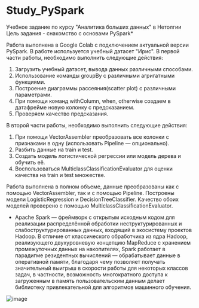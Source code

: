 # Study_PySpark
Учебное задание по курсу "Аналитика больших данных" в Нетолгии
Цель задания - снакомство с основами PySpark*

Работа выполнена в Google Colab с подключением актуальной версии PySpark.
В работе используется учебный датасет "Ирис".
В первой части работы, необходимо выполнить следующие действия:
  1. Загрузить учебный датасет, вывода данных различными способами.
  2. Использование команды groupBy с различными агригатными функциями.
  3. Построение диаграммы рассеяния(scatter plot) с различными параметрами.
  4. При помощи команд withColumn, when, otherwise создаем в датафрейме новую колонку с предсказанием.
  5. Проверяем качество предсказания. 
  
В второй части работы, необходимо выполнить следующие действия:
  1. При помощи VectorAssembler преобразовать все колонки с признаками в одну (использовать Pipeline — опционально).
  2. Разбить данные на train и test.
  3. Создать модель логистической регреcсии или модель дерева и обучить её.
  4. Воспользоваться MulticlassClassificationEvaluator для оценки качества на train и test множестве.
  
 Работа выполнена в полном объеме, данные преобразованы как с помощью VectorAssembler, так и с помощью Pipeline.
 Построены модели LogisticRegression и DecisionTreeClassifier. Качество обоих моделей проверено с помощью
 MulticlassClassificationEvaluator. 
 
 
 
* Apache Spark — фреймворк с открытым исходным кодом для реализации распределённой обработки неструктурированных и слабоструктурированных данных,
входящий в экосистему проектов Hadoop. В отличие от классического обработчика из ядра Hadoop, реализующего двухуровневую концепцию MapReduce с 
хранением промежуточных данных на накопителях, Spark работает в парадигме резидентных вычислений — обрабатывает данные в оперативной памяти, 
благодаря чему позволяет получать значительный выигрыш в скорости работы для некоторых классов задач, в частности, возможность многократного
доступа к загруженным в память пользовательским данным делает библиотеку привлекательной для алгоритмов машинного обучения.

![image](https://user-images.githubusercontent.com/130888872/235685432-b449ce3c-810a-45ff-8442-86adbb635c56.png)
